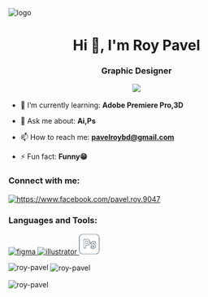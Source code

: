 ![logo](https://github.com/Roy-Pavel/Pavel-Roy/blob/main/welcometo-ezgif.com-resize%20(2).gif)
<h1 align="center">Hi 👋, I'm Roy Pavel</h1>
<h3 align="center">Graphic Designer</h3>

<p align="center">
  <img src="https://readme-typing-svg.herokuapp.com/?lines=Graphics+Designer;Always+learning+and+building+awesome+stuff!&center=true&width=500&height=45">
</p>

- 🌱 I’m currently learning: **Adobe Premiere Pro,3D**

- 💬 Ask me about: **Ai,Ps**

- 📫 How to reach me: **pavelroybd@gmail.com**

- ⚡ Fun fact: **Funny😁**

<h3 align="left">Connect with me:</h3>
<p align="left">
<a href="https://fb.com/https://www.facebook.com/pavel.roy.9047" target="blank"><img align="center" src="https://raw.githubusercontent.com/rahuldkjain/github-profile-readme-generator/master/src/images/icons/Social/facebook.svg" alt="https://www.facebook.com/pavel.roy.9047" height="30" width="40" /></a>
</p>

<h3 align="left">Languages and Tools:</h3>
<p align="left"> <a href="https://www.figma.com/" target="_blank" rel="noreferrer"> <img src="https://www.vectorlogo.zone/logos/figma/figma-icon.svg" alt="figma" width="40" height="40"/> </a> <a href="https://www.adobe.com/in/products/illustrator.html" target="_blank" rel="noreferrer"> <img src="https://www.vectorlogo.zone/logos/adobe_illustrator/adobe_illustrator-icon.svg" alt="illustrator" width="40" height="40"/> </a> <a href="https://www.photoshop.com/en" target="_blank" rel="noreferrer"> <img src="https://raw.githubusercontent.com/devicons/devicon/master/icons/photoshop/photoshop-line.svg" alt="photoshop" width="40" height="40"/> </a> </p>

<p><img align="left" src="https://github-readme-stats.vercel.app/api/top-langs?username=roy-pavel&show_icons=true&locale=en&layout=compact" alt="roy-pavel" /></p>

<p>&nbsp;<img align="center" src="https://github-readme-stats.vercel.app/api?username=roy-pavel&show_icons=true&locale=en" alt="roy-pavel" /></p>

<p><img align="center" src="https://github-readme-streak-stats.herokuapp.com/?user=roy-pavel&" alt="roy-pavel" /></p>
